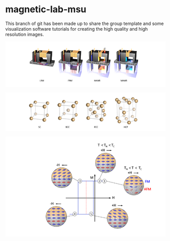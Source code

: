 # magnetic-lab-msu
This branch of git has been made up to share the group template and
some visualization software tutorials for creating the high quality and high resolution images.





![hdd](hdd_crop.png)






![structure](structure_crop.png)






![EB](EB_crop.png)
